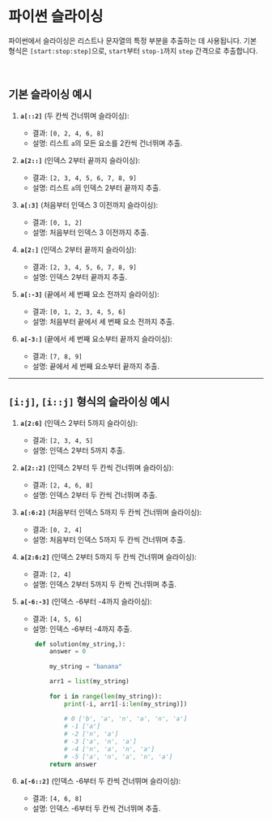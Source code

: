 # 파이썬 슬라이싱

파이썬에서 슬라이싱은 리스트나 문자열의 특정 부분을 추출하는 데 사용됩니다. 기본 형식은 `[start:stop:step]`으로, `start`부터 `stop-1`까지 `step` 간격으로 추출합니다.

<br>

## 기본 슬라이싱 예시

1. **`a[::2]`** (두 칸씩 건너뛰며 슬라이싱):
   - 결과: `[0, 2, 4, 6, 8]`
   - 설명: 리스트 `a`의 모든 요소를 2칸씩 건너뛰며 추출.

2. **`a[2::]`** (인덱스 2부터 끝까지 슬라이싱):
   - 결과: `[2, 3, 4, 5, 6, 7, 8, 9]`
   - 설명: 리스트 `a`의 인덱스 2부터 끝까지 추출.

3. **`a[:3]`** (처음부터 인덱스 3 이전까지 슬라이싱):
   - 결과: `[0, 1, 2]`
   - 설명: 처음부터 인덱스 3 이전까지 추출.

4. **`a[2:]`** (인덱스 2부터 끝까지 슬라이싱):
   - 결과: `[2, 3, 4, 5, 6, 7, 8, 9]`
   - 설명: 인덱스 2부터 끝까지 추출.

5. **`a[:-3]`** (끝에서 세 번째 요소 전까지 슬라이싱):
   - 결과: `[0, 1, 2, 3, 4, 5, 6]`
   - 설명: 처음부터 끝에서 세 번째 요소 전까지 추출.

6. **`a[-3:]`** (끝에서 세 번째 요소부터 끝까지 슬라이싱):
   - 결과: `[7, 8, 9]`
   - 설명: 끝에서 세 번째 요소부터 끝까지 추출.

---

## `[i:j]`, `[i::j]` 형식의 슬라이싱 예시

1. **`a[2:6]`** (인덱스 2부터 5까지 슬라이싱):
   - 결과: `[2, 3, 4, 5]`
   - 설명: 인덱스 2부터 5까지 추출.

2. **`a[2::2]`** (인덱스 2부터 두 칸씩 건너뛰며 슬라이싱):
   - 결과: `[2, 4, 6, 8]`
   - 설명: 인덱스 2부터 두 칸씩 건너뛰며 추출.

3. **`a[:6:2]`** (처음부터 인덱스 5까지 두 칸씩 건너뛰며 슬라이싱):
   - 결과: `[0, 2, 4]`
   - 설명: 처음부터 인덱스 5까지 두 칸씩 건너뛰며 추출.

4. **`a[2:6:2]`** (인덱스 2부터 5까지 두 칸씩 건너뛰며 슬라이싱):
   - 결과: `[2, 4]`
   - 설명: 인덱스 2부터 5까지 두 칸씩 건너뛰며 추출.

5. **`a[-6:-3]`** (인덱스 -6부터 -4까지 슬라이싱):
   - 결과: `[4, 5, 6]`
   - 설명: 인덱스 -6부터 -4까지 추출.
    ```python
        def solution(my_string,):
            answer = 0
            
            my_string = "banana"

            arr1 = list(my_string)
            
            for i in range(len(my_string)):
                print(-i, arr1[-i:len(my_string)])
            
            	# 0 ['b', 'a', 'n', 'a', 'n', 'a']
                # -1 ['a']
                # -2 ['n', 'a']
                # -3 ['a', 'n', 'a']
                # -4 ['n', 'a', 'n', 'a']
                # -5 ['a', 'n', 'a', 'n', 'a']
            return answer    
    ```

6. **`a[-6::2]`** (인덱스 -6부터 두 칸씩 건너뛰며 슬라이싱):
   - 결과: `[4, 6, 8]`
   - 설명: 인덱스 -6부터 두 칸씩 건너뛰며 추출.
